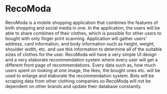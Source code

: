 # RecoModa

RecoModa is a mobile shopping application that combines the features of both shopping and social media in one. In the application, the users will be able to share combines of their clothes, which is possible for other users to bought with only finger print scanning. Application will gather users' address, card information, and body information such as height, weight, shoulder width, etc. and use this information to determine all of the suitable sizes of clothes for the user.  RecoModa will have a very simple UI design and a very elaborate recommendation system where every user will get a different front page of recommendations.  Every data such as, how much users spent on looking at one image, the likes, the bought ones etc. will be used to enlarge and elaborate the recommendation system. Bots will be scraping data from other clothing companies so RecoModa will not be dependent on other brands and update their database constantly.
